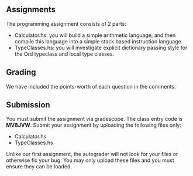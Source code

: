 ## Assignments

The programming assignment consists of 2 parts:

- Calculator.hs: you will build a simple arithmetic language, and then compile
  this language into a simple stack based instruction language.
- TypeClasses.hs: you will investigate explicit dictionary passing style for
  the Ord typeclass and local type classes.


## Grading

We have included the points-worth of each question in the comments.

## Submission

You must submit the assignment via gradescope. The class entry code is
**MV8JVW**.  Submit your assignment by uploading the following files only:

- Calculator.hs
- TypeClasses.hs

Unlike our first assignment, the autograder will not look for your files or
otherwise fix your bug. You may only upload these files and you must ensure
they can be loaded.
